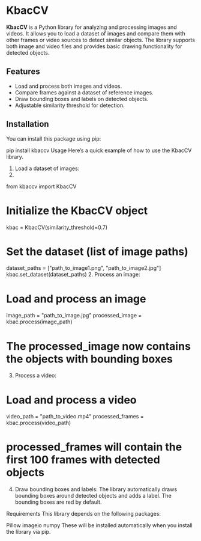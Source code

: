 # KbacCV

**KbacCV** is a Python library for analyzing and processing images and videos. It allows you to load a dataset of images and compare them with other frames or video sources to detect similar objects. The library supports both image and video files and provides basic drawing functionality for detected objects.

## Features

- Load and process both images and videos.
- Compare frames against a dataset of reference images.
- Draw bounding boxes and labels on detected objects.
- Adjustable similarity threshold for detection.

## Installation

You can install this package using pip:


pip install kbaccv
Usage
Here’s a quick example of how to use the KbacCV library.

1. Load a dataset of images:
2. 
from kbaccv import KbacCV

# Initialize the KbacCV object
kbac = KbacCV(similarity_threshold=0.7)

# Set the dataset (list of image paths)
dataset_paths = ["path_to_image1.png", "path_to_image2.jpg"]
kbac.set_dataset(dataset_paths)
2. Process an image:

# Load and process an image
image_path = "path_to_image.jpg"
processed_image = kbac.process(image_path)

# The processed_image now contains the objects with bounding boxes
3. Process a video:

# Load and process a video
video_path = "path_to_video.mp4"
processed_frames = kbac.process(video_path)

# processed_frames will contain the first 100 frames with detected objects
4. Draw bounding boxes and labels:
The library automatically draws bounding boxes around detected objects and adds a label. The bounding boxes are red by default.

Requirements
This library depends on the following packages:

Pillow
imageio
numpy
These will be installed automatically when you install the library via pip.
